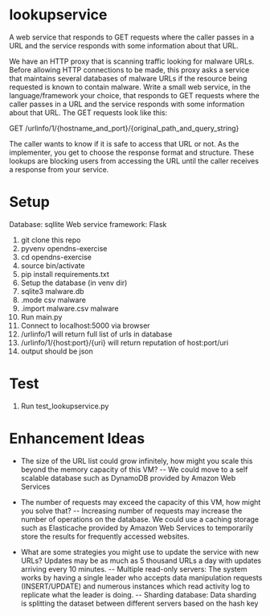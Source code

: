 # lookupservice
A web service that responds to GET requests where the caller passes in a URL and the service responds with some information about that URL.


We have an HTTP proxy that is scanning traffic looking for malware URLs. Before allowing HTTP connections to be
made, this proxy asks a service that maintains several databases of malware URLs if the resource being requested is
known to contain malware.
Write a small web service, in the language/framework your choice, that responds to GET requests where the caller
passes in a URL and the service responds with some information about that URL. The GET requests look like this:

GET /urlinfo/1/{hostname_and_port}/{original_path_and_query_string}

The caller wants to know if it is safe to access that URL or not. As the implementer, you get to choose the response
format and structure. These lookups are blocking users from accessing the URL until the caller receives a response
from your service.

# Setup
Database: sqllite
Web service framework: Flask


1. git clone this repo
2. pyvenv opendns-exercise
3. cd opendns-exercise
4. source bin/activate
5. pip install requirements.txt
6. Setup the database (in venv dir)
7. sqlite3 malware.db
8. .mode csv malware
9. .import malware.csv malware
10. Run main.py
11. Connect to localhost:5000 via browser
12. /urlinfo/1 will return full list of urls in database
13. /urlinfo/1/{host:port}/{uri} will return reputation of host:port/uri
14. output should be json

# Test

1. Run test_lookupservice.py


# Enhancement Ideas
- The size of the URL list could grow infinitely, how might you scale this beyond the memory capacity of this VM?
    -- We could move to a self scalable database such as DynamoDB provided by Amazon Web Services

- The number of requests may exceed the capacity of this VM, how might you solve that?
    -- Increasing number of requests may increase the number of operations on the database. We could use a caching storage such as Elasticache provided by Amazon Web Services to temporarily store the results for frequently accessed websites.

- What are some strategies you might use to update the service with new URLs? Updates may be as much as 5 thousand URLs a day with updates arriving every 10 minutes.
    -- Multiple read-only servers: The system works by having a single leader who accepts data manipulation requests (INSERT/UPDATE) and numerous instances which read activity log to replicate what the leader is doing.
    -- Sharding database: Data sharding is splitting the dataset between different servers based on the hash key
